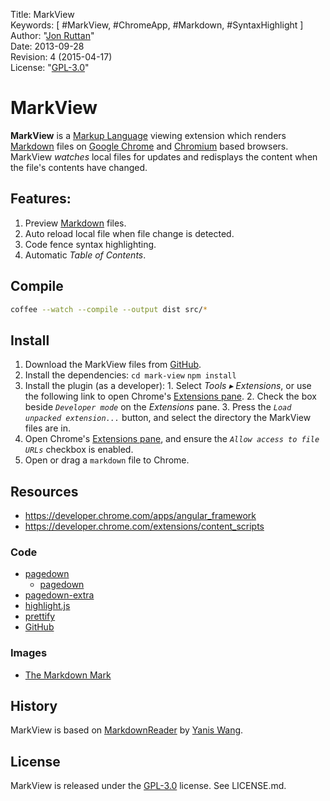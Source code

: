 Title:    MarkView  
Keywords: [ #MarkView, #ChromeApp, #Markdown, #SyntaxHighlight ]  
Author:   "[Jon Ruttan](jonruttan@gmail.com)"  
Date:     2013-09-28  
Revision: 4 (2015-04-17)  
License:  "[GPL-3.0](http://www.gnu.org/licenses/gpl-3.0-standalone.html)"  

# MarkView

**MarkView** is a [Markup Language] viewing extension which renders [Markdown] files on [Google Chrome] and [Chromium] based browsers. MarkView *watches* local files for updates and redisplays the content when the file's contents have changed.

[Markup Language]: http://en.wikipedia.org/wiki/Markup_language
[Markdown]: http://daringfireball.net/projects/markdown/
[Google]: http://www.google.com
[Google Chrome]: https://www.google.com/intl/en/chrome/browser/
[Chromium]: http://www.chromium.org/Home

## Features:

  1. Preview [Markdown] files.
  2. Auto reload local file when file change is detected.
  3. Code fence syntax highlighting.
  4. Automatic *Table of Contents*.

## Compile

```bash
coffee --watch --compile --output dist src/*
```

## Install

  1. Download the MarkView files from [GitHub](https://github.com/jonruttan/mark-view).
  2. Install the dependencies:
    `cd mark-view`
    `npm install`
  3. Install the plugin (as a developer): 
  	1. Select *Tools ▸ Extensions*, or use the following link to open Chrome's [Extensions pane](chrome://extensions/).
  	2. Check the box beside *`Developer mode`* on the *Extensions* pane.
  	3. Press the *`Load unpacked extension...`* button, and select the directory the MarkView files are in.
  4. Open Chrome's [Extensions pane](chrome://extensions/), and ensure the *`Allow access to file URLs`* checkbox is enabled.
  5. Open or drag a `markdown` file to Chrome.

## Resources

  - <https://developer.chrome.com/apps/angular_framework>
  - <https://developer.chrome.com/extensions/content_scripts>

### Code

  - [pagedown](https://github.com/jonruttan/pagedown)
    - [pagedown](https://code.google.com/p/pagedown/)
  - [pagedown-extra](https://github.com/jmcmanus/pagedown-extra)
  - [highlight.js](http://softwaremaniacs.org/soft/highlight/en/)
  - [prettify](http://code.google.com/p/google-code-prettify/)
  - [GitHub](https://github.com/)

### Images

- [The Markdown Mark](http://dcurt.is/the-markdown-mark)

## History

MarkView is based on [MarkdownReader](https://chrome.google.com/webstore/detail/markdown-reader/gpoigdifkoadgajcincpilkjmejcaanc) by [Yanis Wang](yanis.wang@gmail.com).

## License

MarkView is released under the [GPL-3.0](http://www.gnu.org/licenses/gpl-3.0-standalone.html) license. See LICENSE.md.
